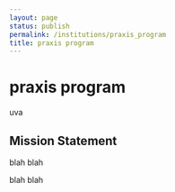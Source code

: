```yaml
---
layout: page
status: publish
permalink: /institutions/praxis_program
title: praxis program
---
```

# praxis program 

uva

## Mission Statement

blah blah

blah blah
